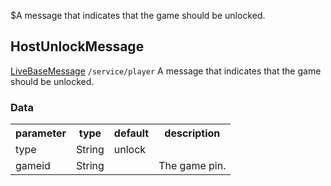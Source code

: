 $A message that indicates that the game should be unlocked.
## HostUnlockMessage
<span class="extends"><a href="/enum/LiveBaseMessage">LiveBaseMessage</a></span>
<span class="channel"><code>/service/player</code></span>
A message that indicates that the game should be unlocked.

### Data
<table>
  <tr>
    <th>parameter</th>
    <th>type</th>
    <th>default</th>
    <th>description</th>
  </tr>
  <tr>
    <td>type</td>
    <td>String</td>
    <td>unlock</td>
    <td></td>
  </tr>
  <tr>
    <td>gameid</td>
    <td>String</td>
    <td></td>
    <td>The game pin.</td>
  </tr>
</table>
